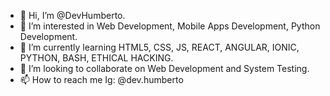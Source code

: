 - 👋 Hi, I’m @DevHumberto.
- 👀 I’m interested in Web Development, Mobile Apps Development, Python Development.
- 🌱 I’m currently learning HTML5, CSS, JS, REACT, ANGULAR, IONIC, PYTHON, BASH, ETHICAL HACKING.
- 💞️ I’m looking to collaborate on Web Development and System Testing.
- 📫 How to reach me Ig: @dev.humberto

<!---
DevHumberto/DevHumberto is a ✨ special ✨ repository because its `README.md` (this file) appears on your GitHub profile.
You can click the Preview link to take a look at your changes.
--->
